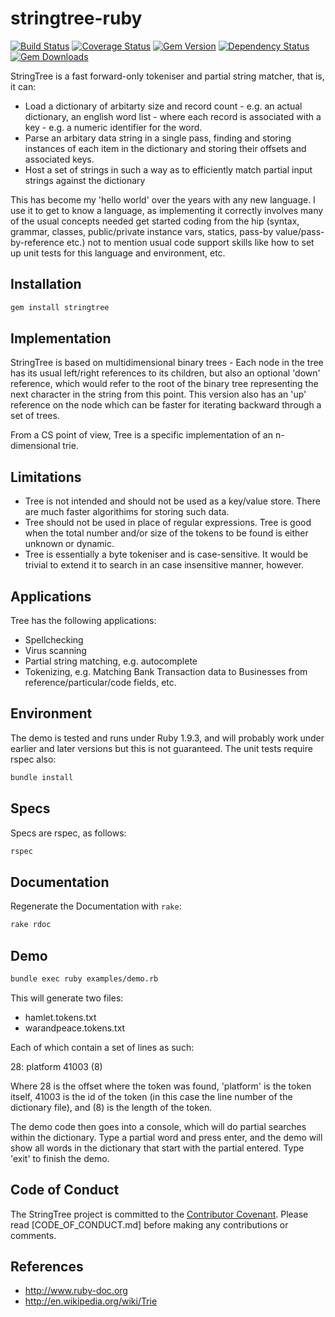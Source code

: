 # stringtree-ruby

[![Build Status](https://travis-ci.org/tomdionysus/stringtree-ruby.svg?branch=master)](https://travis-ci.org/tomdionysus/stringtree-ruby)
[![Coverage Status](https://coveralls.io/repos/tomdionysus/stringtree-ruby/badge.svg?branch=master&service=github)](https://coveralls.io/github/tomdionysus/stringtree-ruby?branch=master)
[![Gem Version](https://badge.fury.io/rb/stringtree.svg)](http://badge.fury.io/rb/stringtree)
[![Dependency Status](https://gemnasium.com/tomdionysus/stringtree.svg)](https://gemnasium.com/tomdionysus/stringtree)
[![Gem Downloads](http://ruby-gem-downloads-badge.herokuapp.com/stringtree?color=brightgreen)](http://ruby-gem-downloads-badge.herokuapp.com/stringtree?color=brightgreen)

StringTree is a fast forward-only tokeniser and partial string matcher, that is, it can:

* Load a dictionary of arbitarty size and record count - e.g. an actual dictionary, an english word list - where each record is associated with a key - e.g. a numeric identifier for the word.
* Parse an arbitary data string in a single pass, finding and storing instances of each item in the dictionary and storing their offsets and associated keys.
* Host a set of strings in such a way as to efficiently match partial input strings against the dictionary

This has become my 'hello world' over the years with any new language. I use it to get to know a language, as implementing it correctly involves many of the usual concepts needed get started coding from the hip (syntax, grammar, classes, public/private instance vars, statics, pass-by value/pass-by-reference etc.) not to mention usual code support skills like how to set up unit tests for this language and environment, etc.

## Installation

```bash
gem install stringtree
```

## Implementation

StringTree is based on multidimensional binary trees - Each node in the tree has its usual left/right references to its children, but also an optional 'down' reference, which would refer to the root of the binary tree representing the next character in the string from this point. This version also has an 'up' reference on the node which can be faster for iterating backward through a set of trees.

From a CS point of view, Tree is a specific implementation of an n-dimensional trie.

## Limitations

* Tree is not intended and should not be used as a key/value store. There are much faster algorithims for storing such data. 
* Tree should not be used in place of regular expressions. Tree is good when the total number and/or size of the tokens to be found is either unknown or dynamic.
* Tree is essentially a byte tokeniser and is case-sensitive. It would be trivial to extend it to search in an case insensitive manner, however.

## Applications

Tree has the following applications:

* Spellchecking
* Virus scanning
* Partial string matching, e.g. autocomplete
* Tokenizing, e.g. Matching Bank Transaction data to Businesses from reference/particular/code fields, etc.

## Environment

The demo is tested and runs under Ruby 1.9.3, and will probably work under earlier and later versions but this is not guaranteed. The unit tests require rspec also:

```bash
bundle install
```

## Specs

Specs are rspec, as follows:

```bash
rspec
```

## Documentation

Regenerate the Documentation with `rake`:

```bash
rake rdoc
```

## Demo

```bash
bundle exec ruby examples/demo.rb
```

This will generate two files:

* hamlet.tokens.txt
* warandpeace.tokens.txt

Each of which contain a set of lines as such:

28: platform 41003 (8)

Where 28 is the offset where the token was found, 'platform' is the token itself, 41003 is the id of the token (in this case the line number of the dictionary file), and (8) is the length of the token.

The demo code then goes into a console, which will do partial searches within the dictionary. Type a partial word and press enter, and the demo will show all words in the dictionary that start with the partial entered.
Type 'exit' to finish the demo.

## Code of Conduct

The StringTree project is committed to the [Contributor Covenant](http://contributor-covenant.org). Please read [CODE_OF_CONDUCT.md] before making any contributions or comments.

## References

* http://www.ruby-doc.org
* http://en.wikipedia.org/wiki/Trie